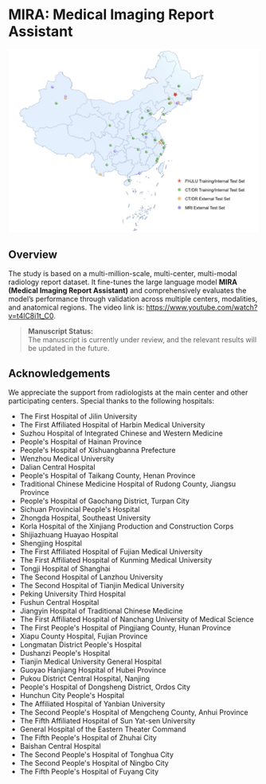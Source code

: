# MIRA: Medical Imaging Report Assistant

![Multi-center distribution map](Image/Multi_Centers.jpg)


## Overview
The study is based on a multi-million-scale, multi-center, multi-modal radiology report dataset. It fine-tunes the large language model **MIRA (Medical Imaging Report Assistant)** and comprehensively evaluates the model’s performance through validation across multiple centers, modalities, and anatomical regions. The video link is: https://www.youtube.com/watch?v=t4lC8i1t_C0.

> **Manuscript Status:**  
> The manuscript is currently under review, and the relevant results will be updated in the future.

## Acknowledgements
We appreciate the support from radiologists at the main center and other participating centers. Special thanks to the following hospitals:

- The First Hospital of Jilin University  
- The First Affiliated Hospital of Harbin Medical University  
- Suzhou Hospital of Integrated Chinese and Western Medicine  
- People's Hospital of Hainan Province  
- People's Hospital of Xishuangbanna Prefecture  
- Wenzhou Medical University  
- Dalian Central Hospital  
- People's Hospital of Taikang County, Henan Province  
- Traditional Chinese Medicine Hospital of Rudong County, Jiangsu Province  
- People's Hospital of Gaochang District, Turpan City  
- Sichuan Provincial People's Hospital  
- Zhongda Hospital, Southeast University  
- Korla Hospital of the Xinjiang Production and Construction Corps  
- Shijiazhuang Huayao Hospital  
- Shengjing Hospital  
- The First Affiliated Hospital of Fujian Medical University  
- The First Affiliated Hospital of Kunming Medical University  
- Tongji Hospital of Shanghai
- The Second Hospital of Lanzhou University  
- The Second Hospital of Tianjin Medical University  
- Peking University Third Hospital  
- Fushun Central Hospital  
- Jiangyin Hospital of Traditional Chinese Medicine  
- The First Affiliated Hospital of Nanchang University of Medical Science  
- The First People's Hospital of Pingjiang County, Hunan Province  
- Xiapu County Hospital, Fujian Province  
- Longmatan District People's Hospital  
- Dushanzi People's Hospital  
- Tianjin Medical University General Hospital  
- Guoyao Hanjiang Hospital of Hubei Province  
- Pukou District Central Hospital, Nanjing  
- People's Hospital of Dongsheng District, Ordos City  
- Hunchun City People's Hospital  
- The Affiliated Hospital of Yanbian University  
- The Second People's Hospital of Mengcheng County, Anhui Province  
- The Fifth Affiliated Hospital of Sun Yat-sen University  
- General Hospital of the Eastern Theater Command  
- The Fifth People's Hospital of Zhuhai City  
- Baishan Central Hospital  
- The Second People's Hospital of Tonghua City  
- The Second People's Hospital of Ningbo City  
- The Fifth People's Hospital of Fuyang City

